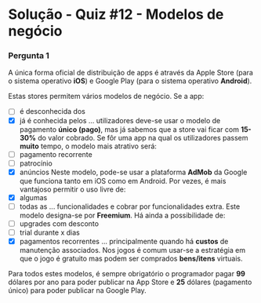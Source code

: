 # Solução - Quiz #12 - Modelos de negócio

### Pergunta 1

A única forma oficial de distribuição de apps é através da Apple Store (para o sistema operativo **iOS**) e Google Play (para o sistema operativo **Android**).

Estas stores permitem vários modelos de negócio. Se a app:
- [ ] é desconhecida dos
- [x] já é conhecida pelos
... utilizadores deve-se usar o modelo de pagamento **único (pago)**, mas já sabemos que a store vai ficar com **15-30%** do valor cobrado. Se fôr uma app na qual os utilizadores passem **muito** tempo, o modelo mais atrativo será:
- [ ] pagamento recorrente
- [ ] patrocínio
- [x] anúncios
Neste modelo, pode-se usar a plataforma **AdMob** da Google que funciona tanto em iOS como em Android. Por vezes, é mais vantajoso permitir o uso livre de:
- [x] algumas
- [ ] todas as
... funcionalidades e cobrar por funcionalidades extra. Este modelo designa-se por **Freemium**. Há ainda a possibilidade de:
- [ ] upgrades com desconto
- [ ] trial durante x dias
- [x] pagamentos recorrentes
... principalmente quando há **custos** de manutenção associados. Nos jogos é comum usar-se a estratégia em que o jogo é gratuito mas podem ser comprados **bens/itens** virtuais.

Para todos estes modelos, é sempre obrigatório o programador pagar **99** dólares por ano para poder publicar na App Store e **25** dólares (pagamento único) para poder publicar na Google Play. 